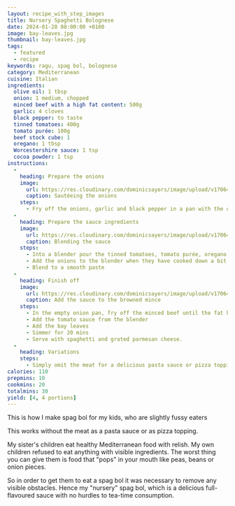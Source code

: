 ```yaml
---
layout: recipe_with_step_images
title: Nursery Spaghetti Bolognese
date: 2024-01-28 08:00:00 +0100
image: bay-leaves.jpg
thumbnail: bay-leaves.jpg
tags:
  - featured
  - recipe
keywords: ragu, spag bol, bolognese
category: Mediterranean
cuisine: Italian
ingredients:
  olive oil: 1 tbsp
  onion: 1 medium, chopped
  minced beef with a high fat content: 500g
  garlic: 4 cloves
  black pepper: to taste
  tinned tomatoes: 400g
  tomato purée: 100g
  beef stock cube: 1
  oregano: 1 tbsp
  Worcestershire sauce: 1 tsp
  cocoa powder: 1 tsp
instructions:
  -
    heading: Prepare the onions
    image:
      url: https://res.cloudinary.com/dominicsayers/image/upload/v1706457407/blog/2024-01-28-nursery-spag-bol/onions.jpg
      caption: Sautéeing the onions
    steps:
      - Fry off the onions, garlic and black pepper in a pan with the olive oil
  -
    heading: Prepare the sauce ingredients
    image:
      url: https://res.cloudinary.com/dominicsayers/image/upload/v1706457408/blog/2024-01-28-nursery-spag-bol/blender.jpg
      caption: Blending the sauce
    steps:
      - Into a blender pour the tinned tomatoes, tomato purée, oregano and Worcestershire sauce. Add the stock cube and the cocoa powder.
      - Add the onions to the blender when they have cooked down a bit
      - Blend to a smooth paste
  -
    heading: Finish off
    image:
      url: https://res.cloudinary.com/dominicsayers/image/upload/v1706457408/blog/2024-01-28-nursery-spag-bol/combine.jpg
      caption: Add the sauce to the browned mince
    steps:
      - In the empty onion pan, fry off the minced beef until the fat has rendered down to a visible liquid
      - Add the tomato sauce from the blender
      - Add the bay leaves
      - Simmer for 20 mins
      - Serve with spaghetti and grated parmesan cheese.
  -
    heading: Variations
    steps:
      - Simply omit the meat for a delicious pasta sauce or pizza topping.
calories: 110
prepmins: 10
cookmins: 20
totalmins: 30
yield: [4, 4 portions]
---
```

<!--excerpt.start-->
This is how I make spag bol for my kids, who are slightly fussy eaters
<!--excerpt.end-->

This works without the meat as a pasta sauce or as pizza topping.

My sister's children eat healthy Mediterranean food with relish. My own children refused to eat anything with visible ingredients. The worst thing you can give them is food that "pops" in your mouth like peas, beans or onion pieces.

So in order to get them to eat a spag bol it was necessary to remove any visible obstacles. Hence my "nursery" spag bol, which is a delicious full-flavoured sauce with no hurdles to tea-time consumption.
